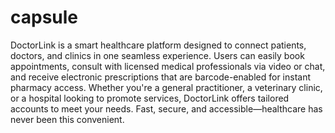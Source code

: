 # capsule

DoctorLink is a smart healthcare platform designed to connect patients, doctors, and clinics in one seamless experience. Users can easily book appointments, consult with licensed medical professionals via video or chat, and receive electronic prescriptions that are barcode-enabled for instant pharmacy access. Whether you're a general practitioner, a veterinary clinic, or a hospital looking to promote services, DoctorLink offers tailored accounts to meet your needs. Fast, secure, and accessible—healthcare has never been this convenient.
